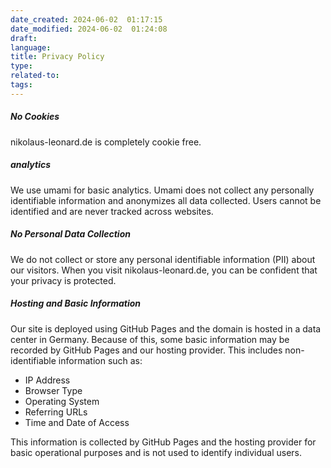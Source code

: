 ```yaml
---
date_created: 2024-06-02  01:17:15
date_modified: 2024-06-02  01:24:08
draft: 
language: 
title: Privacy Policy
type: 
related-to: 
tags:
---
```

##### No Cookies

nikolaus-leonard.de is completely cookie free. 


##### analytics

We use umami for basic analytics.
Umami does not collect any personally identifiable information and anonymizes all data collected. Users cannot be identified and are never tracked across websites.

##### No Personal Data Collection

We do not collect or store any personal identifiable information (PII) about our visitors. When you visit nikolaus-leonard.de, you can be confident that your privacy is protected.

##### Hosting and Basic Information

Our site is deployed using GitHub Pages and the domain is hosted in a data center in Germany. Because of this, some basic information may be recorded by GitHub Pages and our hosting provider. This includes non-identifiable information such as:

- IP Address
- Browser Type
- Operating System
- Referring URLs
- Time and Date of Access

This information is collected by GitHub Pages and the hosting provider for basic operational purposes and is not used to identify individual users.